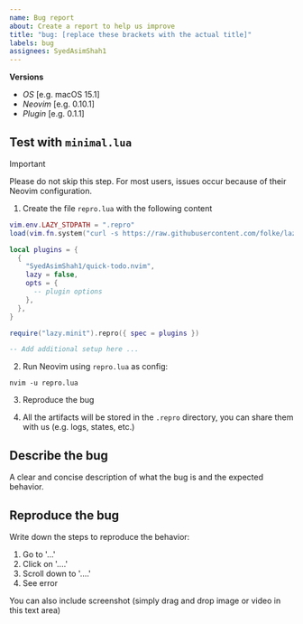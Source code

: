 ```yaml
---
name: Bug report
about: Create a report to help us improve
title: "bug: [replace these brackets with the actual title]"
labels: bug
assignees: SyedAsimShah1
---
```


**Versions**

- _OS_ \[e.g. macOS 15.1\]
- _Neovim_ \[e.g. 0.10.1\]
- _Plugin_ \[e.g. 0.1.1\]

## Test with `minimal.lua`

> [!IMPORTANT]
> Please do not skip this step. For most users, issues occur because of their Neovim configuration.

1. Create the file `repro.lua` with the following content

```lua
vim.env.LAZY_STDPATH = ".repro"
load(vim.fn.system("curl -s https://raw.githubusercontent.com/folke/lazy.nvim/main/bootstrap.lua"))()

local plugins = {
  {
    "SyedAsimShah1/quick-todo.nvim",
    lazy = false,
    opts = {
      -- plugin options
    },
  },
}

require("lazy.minit").repro({ spec = plugins })

-- Add additional setup here ...
```

2. Run Neovim using `repro.lua` as config:

```
nvim -u repro.lua
```

3. Reproduce the bug

4. All the artifacts will be stored in the `.repro` directory, you can share them with us (e.g. logs, states, etc.)

## Describe the bug

A clear and concise description of what the bug is and the expected behavior.

## Reproduce the bug

Write down the steps to reproduce the behavior:

1. Go to '...'
1. Click on '....'
1. Scroll down to '....'
1. See error

You can also include screenshot (simply drag and drop image or video in this text area)
